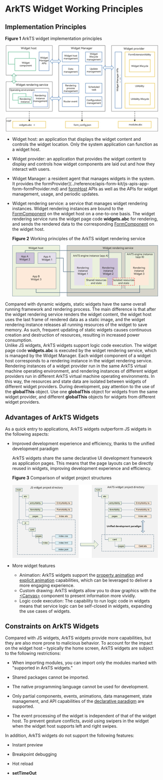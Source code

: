# ArkTS Widget Working Principles


## Implementation Principles

**Figure 1** ArkTS widget implementation principles

![WidgetPrinciple](figures/WidgetPrinciple.png)

- Widget host: an application that displays the widget content and controls the widget location. Only the system application can function as a widget host.

- Widget provider: an application that provides the widget content to display and controls how widget components are laid out and how they interact with users.

- Widget Manager: a resident agent that manages widgets in the system. It provides the formProvider](../reference/apis-form-kit/js-apis-app-form-formProvider.md) and [formHost](../reference/apis-form-kit/js-apis-app-form-formHost-sys.md) APIs as well as the APIs for widget management, usage, and periodic updates. 

- Widget rendering service: a service that manages widget rendering instances. Widget rendering instances are bound to the [FormComponent](../reference/apis-arkui/arkui-ts/ts-basic-components-formcomponent-sys.md) on the widget host on a one-to-one basis. The widget rendering service runs the widget page code **widgets.abc** for rendering, and sends the rendered data to the corresponding [FormComponent](../reference/apis-arkui/arkui-ts/ts-basic-components-formcomponent-sys.md) on the widget host.

  **Figure 2** Working principles of the ArkTS widget rendering service

  ![WidgetRender](figures/WidgetRender.png)

Compared with dynamic widgets, static widgets have the same overall running framework and rendering process. The main difference is that after the widget rendering service renders the widget content, the widget host uses the last frame of rendered data as a static image, and the widget rendering instance releases all running resources of the widget to save memory. As such, frequent updating of static widgets causes continuous creation and destruction of resources, resulting in increased power consumption.<br>
Unlike JS widgets, ArkTS widgets support logic code execution. The widget page code **widgets.abc** is executed by the widget rendering service, which is managed by the Widget Manager. Each widget component of a widget host corresponds to a rendering instance in the widget rendering service. Rendering instances of a widget provider run in the same ArkTS virtual machine operating environment, and rendering instances of different widget providers run in different ArkTS virtual machine operating environments. In this way, the resources and state data are isolated between widgets of different widget providers. During development, pay attention to the use of the **globalThis** object. Use one **globalThis** object for widgets from the same widget provider, and different **globalThis** objects for widgets from different widget providers.


## Advantages of ArkTS Widgets

As a quick entry to applications, ArkTS widgets outperform JS widgets in the following aspects:

- Improved development experience and efficiency, thanks to the unified development paradigm
  
  ArkTS widgets share the same declarative UI development framework as application pages. This means that the page layouts can be directly reused in widgets, improving development experience and efficiency.
  
  **Figure 3** Comparison of widget project structures
  
  ![WidgetProject](figures/WidgetProject.png)
  
- More widget features
  - Animation: ArkTS widgets support the [property animation](../reference/apis-arkui/arkui-ts/ts-animatorproperty.md) and [explicit animation](../reference/apis-arkui/arkui-ts/ts-explicit-animation.md) capabilities, which can be leveraged to deliver a more engaging experience.
  - Custom drawing: ArkTS widgets allow you to draw graphics with the [\<Canvas>](../reference/apis-arkui/arkui-ts/ts-components-canvas-canvas.md) component to present information more vividly.
  - Logic code execution: The capability to run logic code in widgets means that service logic can be self-closed in widgets, expanding the use cases of widgets.

## Constraints on ArkTS Widgets

Compared with JS widgets, ArkTS widgets provide more capabilities, but they are also more prone to malicious behavior. To account for the impact on the widget host – typically the home screen, ArkTS widgets are subject to the following restrictions:

- When importing modules, you can import only the modules marked with "supported in ArkTS widgets."

- Shared packages cannot be imported.

- The native programming language cannot be used for development.

- Only partial components, events, animations, data management, state management, and API capabilities of the [declarative paradigm](../reference/apis-arkui/arkui-ts/ts-components-summary.md) are supported.

- The event processing of the widget is independent of that of the widget host. To prevent gesture conflicts, avoid using swipers in the widget when the widget host supports left and right swipes.

In addition, ArkTS widgets do not support the following features:

- Instant preview

- Breakpoint debugging

- Hot reload

- **setTimeOut**
